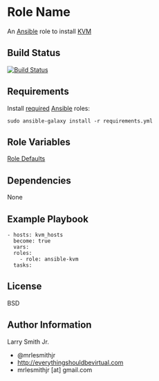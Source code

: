 Role Name
=========

An [Ansible] role to install [KVM]

Build Status
------------

[![Build Status](https://travis-ci.org/mrlesmithjr/ansible-kvm.svg?branch=master)](https://travis-ci.org/mrlesmithjr/ansible-kvm)

Requirements
------------

Install [required](./requirements.yml) [Ansible] roles:
```
sudo ansible-galaxy install -r requirements.yml
```

Role Variables
--------------

[Role Defaults](defaults/main.yml)

Dependencies
------------

None

Example Playbook
----------------

```
- hosts: kvm_hosts
  become: true
  vars:
  roles:
    - role: ansible-kvm
  tasks:
```

License
-------

BSD

Author Information
------------------

Larry Smith Jr.
- @mrlesmithjr
- http://everythingshouldbevirtual.com
- mrlesmithjr [at] gmail.com

[Ansible]: <https://www.ansible.com>
[KVM]: <https://www.linux-kvm.org/page/Main_Page>
